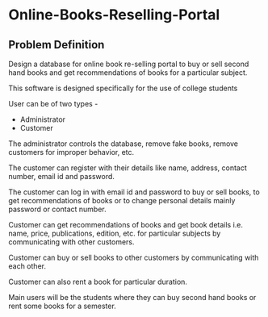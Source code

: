 # Online-Books-Reselling-Portal
## Problem Definition
Design a database for online book re-selling portal to buy or sell second hand books and get recommendations of books for a particular subject.

This software is designed specifically for the use of college students

User can be of two types - 
- Administrator
- Customer

The administrator controls the database, remove fake books, remove customers for improper behavior, etc.

The customer can register with their details like name, address, contact number, email id and password.

The customer can log in with email id and password to buy or sell books, to get recommendations of books or to change personal details mainly password or contact number. 

Customer can get recommendations of books and get book details i.e. name, price, publications, edition, etc. for particular subjects by communicating with other customers.

Customer can buy or sell books to other customers by communicating with each other.

Customer can also rent a book for particular duration.

Main users will be the students where they can buy second hand books or rent some books for a semester.
